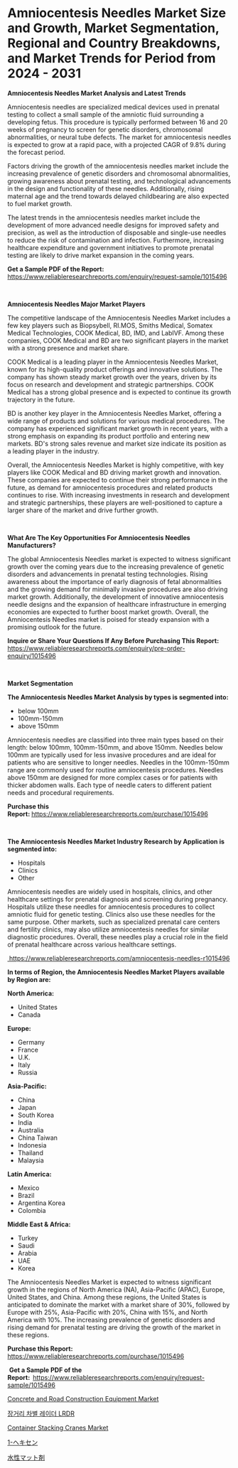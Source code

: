 <p><h1>Amniocentesis Needles Market Size and Growth, Market Segmentation, Regional and Country Breakdowns, and Market Trends for Period from 2024 -  2031</h1></p><p><strong>Amniocentesis Needles Market Analysis and Latest Trends</strong></p>
<p><p>Amniocentesis needles are specialized medical devices used in prenatal testing to collect a small sample of the amniotic fluid surrounding a developing fetus. This procedure is typically performed between 16 and 20 weeks of pregnancy to screen for genetic disorders, chromosomal abnormalities, or neural tube defects. The market for amniocentesis needles is expected to grow at a rapid pace, with a projected CAGR of 9.8% during the forecast period.</p><p>Factors driving the growth of the amniocentesis needles market include the increasing prevalence of genetic disorders and chromosomal abnormalities, growing awareness about prenatal testing, and technological advancements in the design and functionality of these needles. Additionally, rising maternal age and the trend towards delayed childbearing are also expected to fuel market growth.</p><p>The latest trends in the amniocentesis needles market include the development of more advanced needle designs for improved safety and precision, as well as the introduction of disposable and single-use needles to reduce the risk of contamination and infection. Furthermore, increasing healthcare expenditure and government initiatives to promote prenatal testing are likely to drive market expansion in the coming years.</p></p>
<p><strong>Get a Sample PDF of the Report:&nbsp;</strong> <a href="https://www.reliableresearchreports.com/enquiry/request-sample/1015496">https://www.reliableresearchreports.com/enquiry/request-sample/1015496</a></p>
<p>&nbsp;</p>
<p><strong>Amniocentesis Needles Major Market Players</strong></p>
<p><p>The competitive landscape of the Amniocentesis Needles Market includes a few key players such as Biopsybell, RI.MOS, Smiths Medical, Somatex Medical Technologies, COOK Medical, BD, IMD, and LabIVF. Among these companies, COOK Medical and BD are two significant players in the market with a strong presence and market share.</p><p>COOK Medical is a leading player in the Amniocentesis Needles Market, known for its high-quality product offerings and innovative solutions. The company has shown steady market growth over the years, driven by its focus on research and development and strategic partnerships. COOK Medical has a strong global presence and is expected to continue its growth trajectory in the future.</p><p>BD is another key player in the Amniocentesis Needles Market, offering a wide range of products and solutions for various medical procedures. The company has experienced significant market growth in recent years, with a strong emphasis on expanding its product portfolio and entering new markets. BD's strong sales revenue and market size indicate its position as a leading player in the industry.</p><p>Overall, the Amniocentesis Needles Market is highly competitive, with key players like COOK Medical and BD driving market growth and innovation. These companies are expected to continue their strong performance in the future, as demand for amniocentesis procedures and related products continues to rise. With increasing investments in research and development and strategic partnerships, these players are well-positioned to capture a larger share of the market and drive further growth.</p></p>
<p>&nbsp;</p>
<p><strong>What Are The Key Opportunities For Amniocentesis Needles Manufacturers?</strong></p>
<p><p>The global Amniocentesis Needles market is expected to witness significant growth over the coming years due to the increasing prevalence of genetic disorders and advancements in prenatal testing technologies. Rising awareness about the importance of early diagnosis of fetal abnormalities and the growing demand for minimally invasive procedures are also driving market growth. Additionally, the development of innovative amniocentesis needle designs and the expansion of healthcare infrastructure in emerging economies are expected to further boost market growth. Overall, the Amniocentesis Needles market is poised for steady expansion with a promising outlook for the future.</p></p>
<p><strong>Inquire or Share Your Questions If Any Before Purchasing This Report:</strong> <a href="https://www.reliableresearchreports.com/enquiry/pre-order-enquiry/1015496">https://www.reliableresearchreports.com/enquiry/pre-order-enquiry/1015496</a></p>
<p>&nbsp;</p>
<p><strong>Market Segmentation</strong></p>
<p><strong>The Amniocentesis Needles Market Analysis by types is segmented into:</strong></p>
<p><ul><li>below 100mm</li><li>100mm-150mm</li><li>above 150mm</li></ul></p>
<p><p>Amniocentesis needles are classified into three main types based on their length: below 100mm, 100mm-150mm, and above 150mm. Needles below 100mm are typically used for less invasive procedures and are ideal for patients who are sensitive to longer needles. Needles in the 100mm-150mm range are commonly used for routine amniocentesis procedures. Needles above 150mm are designed for more complex cases or for patients with thicker abdomen walls. Each type of needle caters to different patient needs and procedural requirements.</p></p>
<p><strong>Purchase this Report:&nbsp;</strong><a href="https://www.reliableresearchreports.com/purchase/1015496">https://www.reliableresearchreports.com/purchase/1015496</a></p>
<p>&nbsp;</p>
<p><strong>The Amniocentesis Needles Market Industry Research by Application is segmented into:</strong></p>
<p><ul><li>Hospitals</li><li>Clinics</li><li>Other</li></ul></p>
<p><p>Amniocentesis needles are widely used in hospitals, clinics, and other healthcare settings for prenatal diagnosis and screening during pregnancy. Hospitals utilize these needles for amniocentesis procedures to collect amniotic fluid for genetic testing. Clinics also use these needles for the same purpose. Other markets, such as specialized prenatal care centers and fertility clinics, may also utilize amniocentesis needles for similar diagnostic procedures. Overall, these needles play a crucial role in the field of prenatal healthcare across various healthcare settings.</p></p>
<p><a href="https://www.reliableresearchreports.com/amniocentesis-needles-r1015496">&nbsp;https://www.reliableresearchreports.com/amniocentesis-needles-r1015496</a></p>
<p><strong>In terms of Region, the Amniocentesis Needles Market Players available by Region are:</strong></p>
<p>
    <p> <strong> North America: </strong>
        <ul>
            <li>United States</li>
            <li>Canada</li>
        </ul>
        </p> 
    <p> <strong> Europe: </strong>
        <ul>
            <li>Germany</li>
            <li>France</li>
            <li>U.K.</li>
            <li>Italy</li>
            <li>Russia</li>
        </ul>
        </p> 
    <p> <strong> Asia-Pacific: </strong>
        <ul>
            <li>China</li>
            <li>Japan</li>
            <li>South Korea</li>
            <li>India</li>
            <li>Australia</li>
            <li>China Taiwan</li>
            <li>Indonesia</li>
            <li>Thailand</li>
            <li>Malaysia</li>
        </ul>
        </p> 
    <p> <strong> Latin America: </strong>
        <ul>
            <li>Mexico</li>
            <li>Brazil</li>
            <li>Argentina Korea</li>
            <li>Colombia</li>
        </ul>
        </p> 
    <p> <strong> Middle East & Africa: </strong>
        <ul>
            <li>Turkey</li>
            <li>Saudi</li>
            <li>Arabia</li>
            <li>UAE</li>
            <li>Korea</li>
        </ul>
    </p>
    </p>
<p><p>The Amniocentesis Needles Market is expected to witness significant growth in the regions of North America (NA), Asia-Pacific (APAC), Europe, United States, and China. Among these regions, the United States is anticipated to dominate the market with a market share of 30%, followed by Europe with 25%, Asia-Pacific with 20%, China with 15%, and North America with 10%. The increasing prevalence of genetic disorders and rising demand for prenatal testing are driving the growth of the market in these regions.</p></p>
<p><strong>Purchase this Report: </strong><a href="https://www.reliableresearchreports.com/purchase/1015496">https://www.reliableresearchreports.com/purchase/1015496</a></p>
<p>&nbsp;<strong>Get a Sample PDF of the Report:&nbsp;&nbsp;</strong><a href="https://www.reliableresearchreports.com/enquiry/request-sample/1015496">https://www.reliableresearchreports.com/enquiry/request-sample/1015496</a></p>
<p><strong></strong></p>
<p><p><a href="https://github.com/PeterParrish5/Market-Research-Report-List-5/blob/main/concrete-and-road-construction-equipment-market.md">Concrete and Road Construction Equipment Market</a></p><p><a href="https://github.com/trmesnao7959541/Market-Research-Report-List-2/blob/main/2513391180189.md">장거리 차별 레이더 LRDR</a></p><p><a href="https://github.com/jhcraigie/Market-Research-Report-List-4/blob/main/container-stacking-cranes-market.md">Container Stacking Cranes Market</a></p><p><a href="https://github.com/leigh4852023/Market-Research-Report-List-1/blob/main/2105922167026.md">1-ヘキセン</a></p><p><a href="https://github.com/alyle7648/Market-Research-Report-List-2/blob/main/4836144167025.md">水性マット剤</a></p></p>